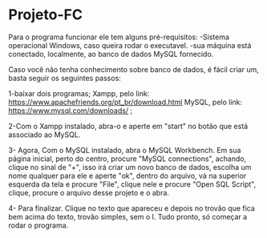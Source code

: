# Projeto-FC

Para o programa funcionar ele tem alguns pré-requisitos:
-Sistema operacional Windows, caso queira rodar o executavel.
-sua máquina está conectado, localmente, ao banco de dados MySQL fornecido.

Caso você não tenha conhecimento sobre banco de dados, é fácil criar um, basta seguir os seguintes passos:

1-baixar dois programas; 
Xampp, pelo link: https://www.apachefriends.org/pt_br/download.html
MySQL, pelo link: https://www.mysql.com/downloads/ ; 
    
2-Com o Xampp instalado, abra-o e aperte em "start" no botão que está associado ao MySQL.
  
3- Agora, Com o MySQL instalado, abra o MySQL Workbench. Em sua página inicial, perto do centro, procure 
   "MySQL connections", achando, clique no sinal de "+", isso irá criar um novo banco de dados, 
    escolha um nome qualquer para ele e aperte "ok", dentro do arquivo, vá na superior esquerda da tela
    e procure "File", clique nele e procure "Open SQL Script", clique, procure o arquivo desse projeto e o abra.
  
4- Para finalizar. Clique no texto que apareceu e depois no trovão que fica bem acima do texto, trovão simples,
   sem o I. Tudo pronto, só começar a rodar o programa.
